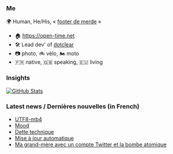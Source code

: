 ### Me

🌍 Human, He/His, « [footer de merde](https://open-time.net/post/2013/07/17/La-veritable-histoire-du-Footer-de-merde-) » 
* 🏠 https://open-time.net 
* 🛠️ Lead dev' of [dotclear](https://git.dotclear.org/dev/dotclear)
* 📷 photo, 🚲 vélo, 🏍️ moto 
* 🇫🇷 native, 🇬🇧 speaking, 🇪🇺 living

### Insights

[![GitHub Stats](https://github-readme-stats-sigma-five.vercel.app/api?username=franck-paul)](https://github.com/franck-paul)

### Latest news / Dernières nouvelles (in French)

<!-- BLOG-POST-LIST:START -->
- [UTF8-mb4](https://open-time.net/post/2025/10/29/UTF8-mb4)
- [Mood](https://open-time.net/post/2025/10/28/Mood)
- [Dette technique](https://open-time.net/post/2025/10/27/Dette-technique)
- [Mise à jour automatique](https://open-time.net/post/2025/10/26/Mise-a-jour-automatique)
- [Ma grand-mère avec un compte Twitter et la bombe atomique](https://open-time.net/post/2025/10/25/Ma-grand-mere-avec-un-compte-Twitter-et-la-bombe-atomique)
<!-- BLOG-POST-LIST:END -->
